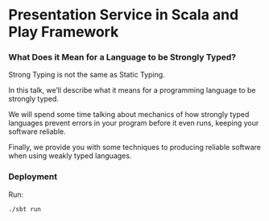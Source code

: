 # Presentation Service in Scala and Play Framework

### What Does it Mean for a Language to be Strongly Typed?
Strong Typing is not the same as Static Typing.

In this talk, we’ll describe what it means for a programming language to be strongly typed.

We will spend some time talking about mechanics of how strongly typed languages prevent errors in your program before it even runs, keeping your software reliable.

Finally, we provide you with some techniques to producing reliable software when using weakly typed languages.

### Deployment
Run:
```shell
./sbt run
```
